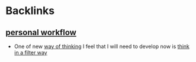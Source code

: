 
# Backlinks
## [personal workflow](<personal workflow.md>)
- One of new [way of thinking](<way of thinking.md>) I feel that I will need to develop now is [think in a filter way](<think in a filter way.md>)

